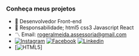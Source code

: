 ### Conheça meus projetos

- 🔭 Desenvolvedor Front-end
- 🌱 Responsabilidade; html5 css3 Javascript React
- 〽️ Email: rogeralmeida.assessoria@gmail.com
- [![Instagram](https://img.shields.io/badge/Instagram-E4405F?style=for-the-badge&logo=instagram&logoColor=white)](https://www.instagram.com/) [![Facebook](https://img.shields.io/badge/Facebook-1877F2?style=for-the-badge&logo=facebook&logoColor=white)](https://web.facebook.com/roger.almeidaprogramdor/)
[![Linkedin](https://img.shields.io/badge/LinkedIn-0077B5?style=for-the-badge&logo=linkedin&logoColor=white)](https://www.linkedin.com/in/rogerio-tech/)
- [![HTML5](https://img.shields.io/badge/HTML5-E34F26?style=for-the-badge&logo=html5&logoColor=white)]



